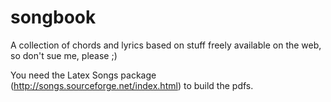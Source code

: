 # songbook
A collection of chords and lyrics based on stuff freely available on the web, so don't sue me, please ;)

You need the Latex Songs package (http://songs.sourceforge.net/index.html) to build the pdfs.
